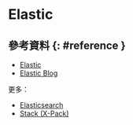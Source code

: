 # Elastic

## 參考資料 {: #reference }

  - [Elastic](https://www.elastic.co/)
  - [Elastic Blog](https://www.elastic.co/blog)

更多：

  - [Elasticsearch](elasticsearch.md)
  - [Stack (X-Pack)](elastic-stack.md)
